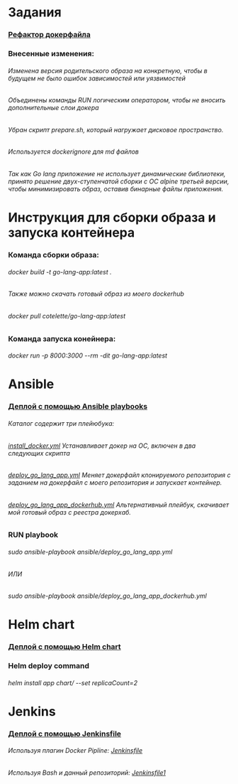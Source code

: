 # Задания

### [Рефактор докерфайла](Dockerfile)
### Внесенные изменения:
###### Изменена версия родительского образа на конкретную, чтобы в будущем не было ошибок зависимостей или уязвимостей
###### Объединены команды RUN логическим оператором, чтобы не вносить дополнительные слои докера
###### Убран скрипт prepare.sh, который нагружает дисковое пространство.
###### Используется dockerignore для md файлов
###### Так как Go lang приложение не использует динамические библиотеки, принято решение двух-ступенчатой сборки с ОС alpine третьей версии, чтобы минимизировать образ, оставив бинарные файлы приложения.

# Инструкция для сборки образа и запуска контейнера
### Команда сборки образа:
###### docker build -t go-lang-app:latest .

###### Также можно скачать готовый образ из моего dockerhub
###### docker pull cotelette/go-lang-app:latest

### Команда запуска конейнера:
###### docker run -p 8000:3000 --rm -dit go-lang-app:latest

# Ansible

### [Деплой с помощью Ansible playbooks](./ansible)
###### Каталог содержит три плейюбука:
###### [install_docker.yml](./ansible/install_docker.yml) Устанавливает докер на ОС, включен в два следующих скрипта
###### [deploy_go_lang_app.yml](./ansible/deploy_go_lang_app.yml) Меняет докерфайл клонируемого репозитория с заданием на докерфайл с моего репозитория и запускает контейнер.
###### [deploy_go_lang_app_dockerhub.yml](./ansible/deploy_go_lang_app_dockerhub.yml) Альтернативный плейбук, скачивает мой готовый образ с реестра докерхаб.
### RUN playbook
###### sudo ansible-playbook ansible/deploy_go_lang_app.yml
###### ИЛИ
###### sudo ansible-playbook ansible/deploy_go_lang_app_dockerhub.yml

# Helm chart
### [Деплой с помощью Helm chart](./chart)
### Helm deploy command
###### helm install app chart/ --set replicaCount=2

# Jenkins
### [Деплой с помощью Jenkinsfile](./jenkins)
###### Используя плагин Docker Pipline: [Jenkinsfile](./jenkins/Jenkinsfile)
###### Используя Bash и данный репозиторий: [Jenkinsfile1](./jenkins/Jenkinsfile1)
